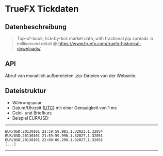 # TrueFX Tickdaten

## Datenbeschreibung

> Top-of-book, tick-by-tick market data, with fractional pip spreads in millisecond detail
>@ https://www.truefx.com/truefx-historical-downloads/


## API

Abruf von monatlich aufbereiteten .zip-Dateien von der Webseite.

## Dateistruktur
- Währungspaar
- Datum/Uhrzeit ([UTC](https://de.wikipedia.org/wiki/Koordinierte_Weltzeit)) mit einer Genauigkeit von 1 ms
- Geld- und Briefkurs
- Beispiel EUR/USD:

---
    EUR/USD,20130101 21:59:59.981,1.32023,1.32054
    EUR/USD,20130101 21:59:59.996,1.32027,1.32051
    EUR/USD,20130101 22:00:00.296,1.32027,1.32051
	[...]
---
